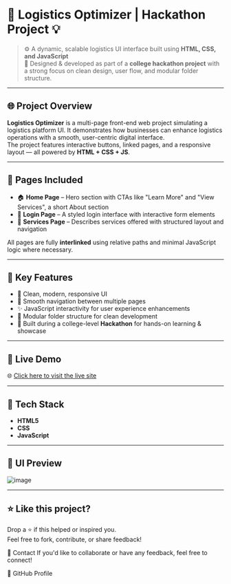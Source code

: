 
# 🚛 Logistics Optimizer | Hackathon Project 💡

> ⚙️ A dynamic, scalable logistics UI interface built using **HTML, CSS, and JavaScript**  
> 🎯 Designed & developed as part of a **college hackathon project** with a strong focus on clean design, user flow, and modular folder structure.

---

## 🌐 Project Overview

**Logistics Optimizer** is a multi-page front-end web project simulating a logistics platform UI. It demonstrates how businesses can enhance logistics operations with a smooth, user-centric digital interface.  
The project features interactive buttons, linked pages, and a responsive layout — all powered by **HTML + CSS + JS**.

---

## 📄 Pages Included

- 🏠 **Home Page** – Hero section with CTAs like "Learn More" and "View Services", a short About section  
- 🔐 **Login Page** – A styled login interface with interactive form elements  
- 🧰 **Services Page** – Describes services offered with structured layout and navigation

All pages are fully **interlinked** using relative paths and minimal JavaScript logic where necessary.

---

## 🎯 Key Features

- 💎 Clean, modern, responsive UI
- 🔗 Smooth navigation between multiple pages
- ✨ JavaScript interactivity for user experience enhancements
- 🧠 Modular folder structure for clean development
- 🏫 Built during a college-level **Hackathon** for hands-on learning & showcase

---

## 🚀 Live Demo

🌐 [Click here to visit the live site](https://kartikay-dubey.github.io/Sail-Site-Clone/)

---

## 🌟 Tech Stack

- **HTML5**  
- **CSS**  
- **JavaScript**

---

## 📸 UI Preview

![image](https://github.com/user-attachments/assets/a46614a8-b851-4f40-a3f3-9aaba5ec40e5)

---

## ⭐ Like this project?

Drop a ⭐ if this helped or inspired you.  
Feel free to fork, contribute, or share feedback!

📧 Contact
If you'd like to collaborate or have any feedback, feel free to connect!

🔗 GitHub Profile

